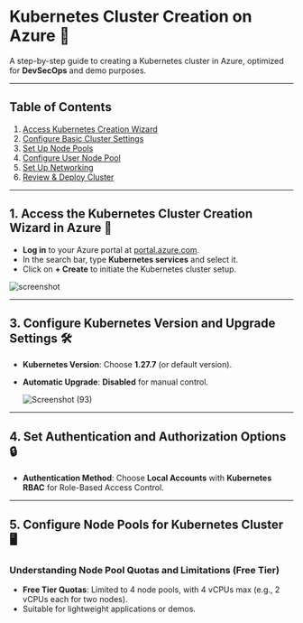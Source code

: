 # Kubernetes Cluster Creation on Azure 🚀

A step-by-step guide to creating a Kubernetes cluster in Azure, optimized for **DevSecOps** and demo purposes.

---

## Table of Contents
1. [Access Kubernetes Creation Wizard](#1-access-the-kubernetes-cluster-creation-wizard-in-azure)
2. [Configure Basic Cluster Settings](#2-configure-basic-cluster-settings)
3. [Set Up Node Pools](#3-configuring-node-pools-for-kubernetes-cluster)
4. [Configure User Node Pool](#4-configuring-the-user-node-pool-in-kubernetes-cluster)
5. [Set Up Networking](#5-configuring-networking-for-the-kubernetes-cluster)
6. [Review & Deploy Cluster](#finalizing-cluster-configuration)

---

## 1. Access the Kubernetes Cluster Creation Wizard in Azure 🔑
- **Log in** to your Azure portal at [portal.azure.com](https://portal.azure.com).
- In the search bar, type **Kubernetes services** and select it.
- Click on **+ Create** to initiate the Kubernetes cluster setup.

![screenshot](https://github.com/user-attachments/assets/16710f9e-1934-4685-a688-181e64e0befa)

---

## 3. Configure Kubernetes Version and Upgrade Settings 🛠️
- **Kubernetes Version**: Choose **1.27.7** (or default version).
- **Automatic Upgrade**: **Disabled** for manual control.

  ![Screenshot (93)](https://github.com/user-attachments/assets/68db415b-cd42-467d-8f28-7f9310097220)


---

## 4. Set Authentication and Authorization Options 🔒
- **Authentication Method**: Choose **Local Accounts** with **Kubernetes RBAC** for Role-Based Access Control.

---

##  5. Configure Node Pools for Kubernetes Cluster 🖥️

### Understanding Node Pool Quotas and Limitations (Free Tier)
- **Free Tier Quotas**: Limited to 4 node pools, with 4 vCPUs max (e.g., 2 vCPUs each for two nodes).
- Suitable for lightweight applications or demos.



